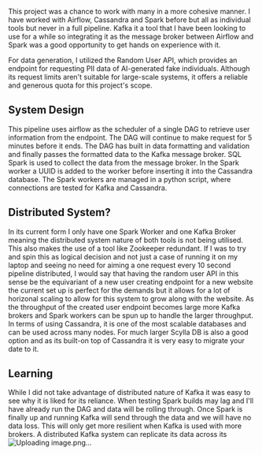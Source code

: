 
This project was a chance to work with many in a more cohesive manner. I have worked with Airflow, Cassandra and Spark before but all as individual tools but never in a full pipeline. Kafka it a tool that I have been looking to use for a while so integrating it as the message broker between Airflow and Spark 
was a good opportunity to get hands on experience with it. 

For data generation, I utilized the Random User API, which provides an endpoint for requesting PII data of AI-generated fake individuals. Although its request limits aren't suitable for large-scale systems, it offers a reliable and generous quota for this project's scope.

## System Design
This pipeline uses airflow as the scheduler of a single DAG to retrieve user information from the endpoint. The DAG will continue to make request for 5 minutes before it ends. The DAG has built in data formatting and validation and finally passes the formatted data to the Kafka message broker. SQL Spark is used to collect the data from the message broker. In the Spark worker a UUID is added to the worker before inserting it into the Cassandra database. The Spark workers are managed in a python script, where connections are tested for Kafka and Cassandra.

## Distributed System?
In its current form I only have one Spark Worker and one Kafka Broker meaning the distributed system nature of both tools is not being utilised. This also makes the use of a tool 
like Zookeeper redundant. 
If I was to try and spin this as logical decision and not just a case of running it on my laptop and seeing no need for aiming a one request every 10 second pipeline distributed, I would say that having the random user API in this sense be the equivariant of a new user creating endpoint for a new website the current set up is perfect for the demands but it allows for a lot of horizonal scaling to allow for this system to grow along with the website. 
As the throughput of the created user endpoint becomes large more Kafka brokers and Spark workers can be spun up to handle the larger throughput. In terms of using Cassandra, it is one of the most scalable databases and can be used across many nodes. For much larger Scylla DB is also a good option and as its built-on top of Cassandra it is very easy to migrate your date to it.

## Learning
While I did not take advantage of distributed nature of Kafka it was easy to see why it is liked for its reliance. When testing Spark builds may lag and I'll have already run the DAG and 
data will be rolling through. Once Spark is finally up and running Kafka will send through the data and we will have no data loss. This will only get more resilient when Kafka is used with more brokers. A distributed Kafka system can replicate its data across its ![Uploading image.png…]()
